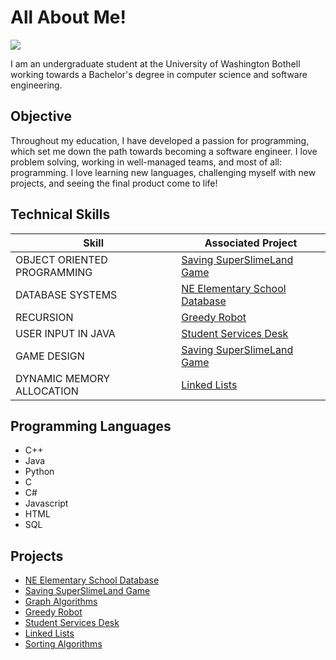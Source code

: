 # All About Me!
<a href="https://www.linkedin.com/in/ella-williams2024/"><img src="https://img.shields.io/badge/-LinkedIn-0072b1?&style=for-the-badge&logo=linkedin&logoColor=white" /></a>

I am an undergraduate student at the University of Washington Bothell working towards a Bachelor's degree in computer science and software engineering.

## Objective

Throughout my education, I have developed a passion for programming, which set me down the path towards becoming a software engineer. I love problem solving, working in well-managed teams, and most of all: programming. I love learning new languages, challenging myself with new projects, and seeing the final product come to life!

## Technical Skills

| Skill                                         | Associated Project         |
|-----------------------------------------------|----------------------------|
| OBJECT ORIENTED PROGRAMMING                   | <a href="https://github.com/E11aW/Saving-SuperSlimeLand">Saving SuperSlimeLand Game</a>|
| DATABASE SYSTEMS                              | <a href = "https://github.com/E11aW/elementary-school-database">NE Elementary School Database</a>|
| RECURSION                                     | <a href="https://github.com/E11aW/Greedy-Robot">Greedy Robot</a>|
| USER INPUT IN JAVA                            | <a href = "https://github.com/E11aW/Student-Services-Desk">Student Services Desk</a>|
| GAME DESIGN                                   | <a href="https://github.com/E11aW/Saving-SuperSlimeLand">Saving SuperSlimeLand Game</a>|
| DYNAMIC MEMORY ALLOCATION                     | <a href= "https://github.com/E11aW/Linked-Lists">Linked Lists</a>|

## Programming Languages
- C++
- Java
- Python
- C
- C#
- Javascript
- HTML
- SQL

## Projects

- <a href = "https://github.com/E11aW/elementary-school-database">NE Elementary School Database</a> 
- <a href = "https://github.com/E11aW/Saving-SuperSlimeLand">Saving SuperSlimeLand Game</a>
- <a href = "https://github.com/E11aW/Graph-Algorithms">Graph Algorithms</a>
- <a href = "https://github.com/E11aW/Greedy-Robot">Greedy Robot</a>
- <a href = "https://github.com/E11aW/Student-Services-Desk">Student Services Desk</a>
- <a href = "https://github.com/E11aW/Linked-Lists">Linked Lists</a>
- <a href = "https://github.com/E11aW/Sorting-Algorithms">Sorting Algorithms</a>
